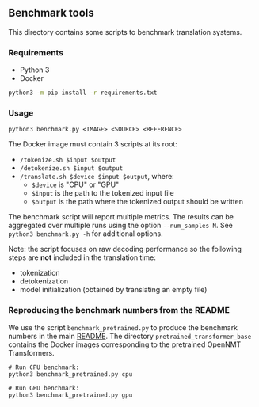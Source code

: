 ## Benchmark tools

This directory contains some scripts to benchmark translation systems.

### Requirements

* Python 3
* Docker

```bash
python3 -m pip install -r requirements.txt
```

### Usage

```text
python3 benchmark.py <IMAGE> <SOURCE> <REFERENCE>
```

The Docker image must contain 3 scripts at its root:

* `/tokenize.sh $input $output`
* `/detokenize.sh $input $output`
* `/translate.sh $device $input $output`, where:
  * `$device` is "CPU" or "GPU"
  * `$input` is the path to the tokenized input file
  * `$output` is the path where the tokenized output should be written

The benchmark script will report multiple metrics. The results can be aggregated over multiple runs using the option `--num_samples N`. See `python3 benchmark.py -h` for additional options.

Note: the script focuses on raw decoding performance so the following steps are **not** included in the translation time:

* tokenization
* detokenization
* model initialization (obtained by translating an empty file)

### Reproducing the benchmark numbers from the README

We use the script `benchmark_pretrained.py` to produce the benchmark numbers in the main [README](https://github.com/OpenNMT/CTranslate2#benchmarks). The directory `pretrained_transformer_base` contains the Docker images corresponding to the pretrained OpenNMT Transformers.

```text
# Run CPU benchmark:
python3 benchmark_pretrained.py cpu

# Run GPU benchmark:
python3 benchmark_pretrained.py gpu
```
